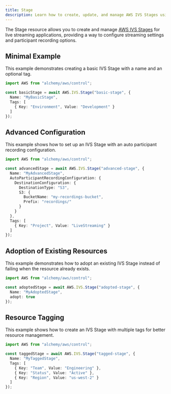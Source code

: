 ```yaml
---
title: Stage
description: Learn how to create, update, and manage AWS IVS Stages using Alchemy Cloud Control.
---
```


The Stage resource allows you to create and manage [AWS IVS Stages](https://docs.aws.amazon.com/ivs/latest/userguide/) for live streaming applications, providing a way to configure streaming settings and participant recording options.

## Minimal Example

This example demonstrates creating a basic IVS Stage with a name and an optional tag.

```ts
import AWS from "alchemy/aws/control";

const basicStage = await AWS.IVS.Stage("basic-stage", {
  Name: "MyBasicStage",
  Tags: [
    { Key: "Environment", Value: "Development" }
  ]
});
```

## Advanced Configuration

This example shows how to set up an IVS Stage with an auto participant recording configuration.

```ts
import AWS from "alchemy/aws/control";

const advancedStage = await AWS.IVS.Stage("advanced-stage", {
  Name: "MyAdvancedStage",
  AutoParticipantRecordingConfiguration: {
    DestinationConfiguration: {
      DestinationType: "S3",
      S3: {
        BucketName: "my-recordings-bucket",
        Prefix: "recordings/"
      }
    }
  },
  Tags: [
    { Key: "Project", Value: "LiveStreaming" }
  ]
});
```

## Adoption of Existing Resources

This example demonstrates how to adopt an existing IVS Stage instead of failing when the resource already exists.

```ts
import AWS from "alchemy/aws/control";

const adoptedStage = await AWS.IVS.Stage("adopted-stage", {
  Name: "MyAdoptedStage",
  adopt: true
});
```

## Resource Tagging

This example shows how to create an IVS Stage with multiple tags for better resource management.

```ts
import AWS from "alchemy/aws/control";

const taggedStage = await AWS.IVS.Stage("tagged-stage", {
  Name: "MyTaggedStage",
  Tags: [
    { Key: "Team", Value: "Engineering" },
    { Key: "Status", Value: "Active" },
    { Key: "Region", Value: "us-west-2" }
  ]
});
```